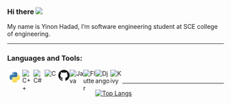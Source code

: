 ### Hi there <img src="https://raw.githubusercontent.com/aemmadi/aemmadi/master/wave.gif" width="30px">
My name is Yinon Hadad, I’m software engineering student at SCE college of engineering.

---
### Languages and Tools:

<img align="left" alt="Python" width="35px" src="https://raw.githubusercontent.com/github/explore/80688e429a7d4ef2fca1e82350fe8e3517d3494d/topics/python/python.png" />
<img align="left" alt="C++" width="26px" src="https://user-images.githubusercontent.com/42747200/46140125-da084900-c26d-11e8-8ea7-c45ae6306309.png" />
<img align="left" alt="C#" width="26px" src="https://seeklogo.com/images/C/c-sharp-c-logo-02F17714BA-seeklogo.com.png" />
<img align="left" alt="C" width="32px" src="https://cdn.iconscout.com/icon/free/png-512/c-programming-569564.png" />
<img align="left" alt="GitHub" width="26px" src="https://raw.githubusercontent.com/github/explore/78df643247d429f6cc873026c0622819ad797942/topics/github/github.png" />
<img align="left" alt="Java" width="32px" src="https://www.pngplay.com/wp-content/uploads/9/Java-Download-Free-PNG.png" />
<img align="left" alt="Flutter" width="28px" src="https://cdn.iconscout.com/icon/free/png-512/flutter-2038877-1720090.png" />
<img align="left" alt="Django" width="35px" src="https://logos-download.com/wp-content/uploads/2019/06/Django_Logo.png" />
<img align="left" alt="Kivy" width="28px" src="https://upload.wikimedia.org/wikipedia/commons/5/58/Kivy_logo.png" />



<!--
<img align="up" alt="Java" width="65px" src="https://brandslogos.com/wp-content/uploads/images/large/java-logo-1.png" />
-->

<br />

---

[![Top Langs](https://github-readme-stats.vercel.app/api/top-langs/?username=yinonh&layout=compact)](https://github.com/anuraghazra/github-readme-stats)


<!--
![Github Stats](https://github-readme-stats.vercel.app/api?username=yinonh&count_private=true&show_icons=true&include_all_commits=true)


**yinonh/yinonh** is a ✨ _special_ ✨ repository because its `README.md` (this file) appears on your GitHub profile.

Here are some ideas to get you started:
- 🔭 I’m currently working on ...
- 🌱 I’m currently learning everything
- 👯 I’m looking to collaborate on ...
- 🤔 I’m looking for help with ...
- 💬 Ask me about ...
- 📫 How to reach me: ...
- 😄 Pronouns: ...
- ⚡ Fun fact: ...
-->
